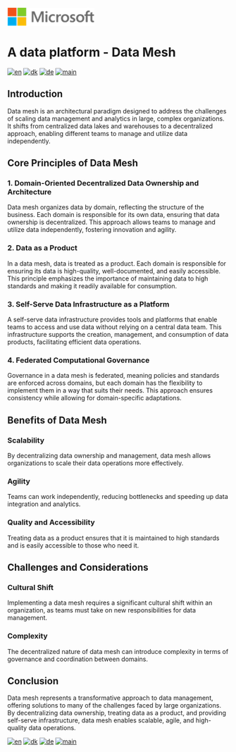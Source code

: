 ![microsoft](../images/microsoft.png)

# A data platform - Data Mesh

[![en](https://img.shields.io/badge/lang-en-red.svg)](Data-mesh.md)
[![dk](https://img.shields.io/badge/lang-da--dk-green.svg)](Data-mesh-da.md)
[![de](https://img.shields.io/badge/lang-de-yellow.svg)](Data-mesh-de.md)
[![main](https://img.shields.io/badge/main-document-blue.svg)](../README.md)

## **Introduction**
Data mesh is an architectural paradigm designed to address the challenges of scaling data management and analytics in large, complex organizations. It shifts from centralized data lakes and warehouses to a decentralized approach, enabling different teams to manage and utilize data independently.

## **Core Principles of Data Mesh**

### **1. Domain-Oriented Decentralized Data Ownership and Architecture**
Data mesh organizes data by domain, reflecting the structure of the business. Each domain is responsible for its own data, ensuring that data ownership is decentralized. This approach allows teams to manage and utilize data independently, fostering innovation and agility.

### **2. Data as a Product**
In a data mesh, data is treated as a product. Each domain is responsible for ensuring its data is high-quality, well-documented, and easily accessible. This principle emphasizes the importance of maintaining data to high standards and making it readily available for consumption.

### **3. Self-Serve Data Infrastructure as a Platform**
A self-serve data infrastructure provides tools and platforms that enable teams to access and use data without relying on a central data team. This infrastructure supports the creation, management, and consumption of data products, facilitating efficient data operations.

### **4. Federated Computational Governance**
Governance in a data mesh is federated, meaning policies and standards are enforced across domains, but each domain has the flexibility to implement them in a way that suits their needs. This approach ensures consistency while allowing for domain-specific adaptations.

## **Benefits of Data Mesh**

### **Scalability**
By decentralizing data ownership and management, data mesh allows organizations to scale their data operations more effectively.

### **Agility**
Teams can work independently, reducing bottlenecks and speeding up data integration and analytics.

### **Quality and Accessibility**
Treating data as a product ensures that it is maintained to high standards and is easily accessible to those who need it.

## **Challenges and Considerations**

### **Cultural Shift**
Implementing a data mesh requires a significant cultural shift within an organization, as teams must take on new responsibilities for data management.

### **Complexity**
The decentralized nature of data mesh can introduce complexity in terms of governance and coordination between domains.

## **Conclusion**
Data mesh represents a transformative approach to data management, offering solutions to many of the challenges faced by large organizations. By decentralizing data ownership, treating data as a product, and providing self-serve infrastructure, data mesh enables scalable, agile, and high-quality data operations.

[![en](https://img.shields.io/badge/lang-en-red.svg)](Data-mesh.md)
[![dk](https://img.shields.io/badge/lang-da--dk-green.svg)](Data-mesh-da.md)
[![de](https://img.shields.io/badge/lang-de-yellow.svg)](Data-mesh-de.md)
[![main](https://img.shields.io/badge/main-document-blue.svg)](../README.md)